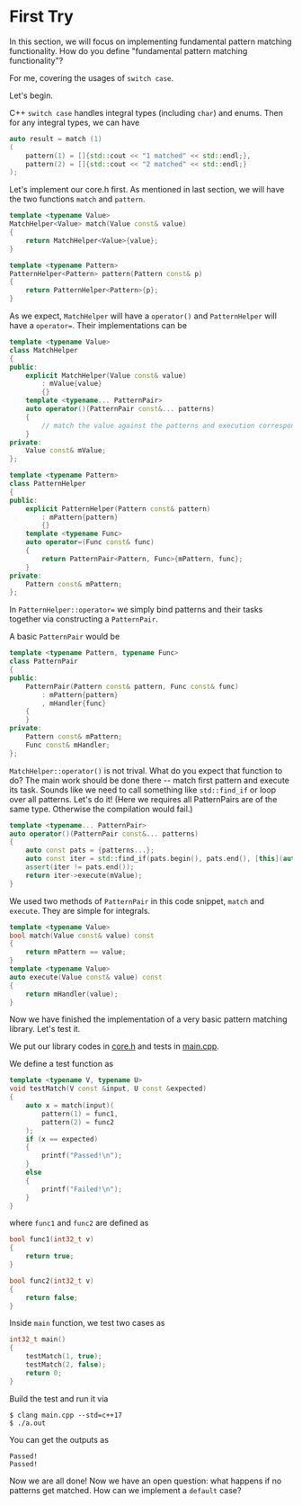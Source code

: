 # First Try

In this section, we will focus on implementing fundamental pattern matching functionality. How do you define "fundamental pattern matching functionality"?

For me, covering the usages of `switch case`.

Let's begin.

C++ `switch case` handles integral types (including `char`) and enums.
Then for any integral types, we can have
```C++
auto result = match (1)
(
    pattern(1) = []{std::cout << "1 matched" << std::endl;},
    pattern(2) = []{std::cout << "2 matched" << std::endl;}
);
```

Let's implement our core.h first.
As mentioned in last section, we will have the two functions `match` and `pattern`.

```C++
template <typename Value>
MatchHelper<Value> match(Value const& value)
{
    return MatchHelper<Value>{value};
}

template <typename Pattern>
PatternHelper<Pattern> pattern(Pattern const& p)
{
    return PatternHelper<Pattern>{p};
}
```

As we expect, `MatchHelper` will have a `operator()` and `PatternHelper` will have a `operator=`.
Their implementations can be
```C++
template <typename Value>
class MatchHelper
{
public:
    explicit MatchHelper(Value const& value)
        : mValue{value}
        {}
    template <typename... PatternPair>
    auto operator()(PatternPair const&... patterns)
    {
        // match the value against the patterns and execution corresponding functions.
    }
private:
    Value const& mValue;
};

template <typename Pattern>
class PatternHelper
{
public:
    explicit PatternHelper(Pattern const& pattern)
        : mPattern{pattern}
        {}
    template <typename Func>
    auto operator=(Func const& func)
    {
        return PatternPair<Pattern, Func>{mPattern, func};
    }
private:
    Pattern const& mPattern;
};
```
In `PatternHelper::operator=` we simply bind patterns and their tasks together via constructing a `PatternPair`.

A basic `PatternPair` would be
```C++
template <typename Pattern, typename Func>
class PatternPair
{
public:
    PatternPair(Pattern const& pattern, Func const& func)
        : mPattern{pattern}
        , mHandler{func}
    {
    }
private:
    Pattern const& mPattern;
    Func const& mHandler;
};
```

`MatchHelper::operator()` is not trival. What do you expect that function to do?
The main work should be done there -- match first pattern and execute its task.
Sounds like we need to call something like `std::find_if` or loop over all patterns.
Let's do it!
(Here we requires all PatternPairs are of the same type. Otherwise the compilation would fail.)
```C++
template <typename... PatternPair>
auto operator()(PatternPair const&... patterns)
{
    auto const pats = {patterns...};
    auto const iter = std::find_if(pats.begin(), pats.end(), [this](auto const& pat){return pat.match(mValue);});
    assert(iter != pats.end());
    return iter->execute(mValue);
}
```

We used two methods of `PatternPair` in this code snippet, `match` and `execute`. They are simple for integrals.
```C++
template <typename Value>
bool match(Value const& value) const
{
    return mPattern == value;
}
template <typename Value>
auto execute(Value const& value) const
{
    return mHandler(value);
}
```

Now we have finished the implementation of a very basic pattern matching library.
Let's test it.

We put our library codes in [core.h](./core.h) and tests in [main.cpp](./main.cpp).

We define a test function as 
```C++
template <typename V, typename U>
void testMatch(V const &input, U const &expected)
{
    auto x = match(input)(
        pattern(1) = func1,
        pattern(2) = func2
    );
    if (x == expected)
    {
        printf("Passed!\n");
    }
    else
    {
        printf("Failed!\n");
    }
}
```
where `func1` and `func2` are defined as 
```C++
bool func1(int32_t v)
{
    return true;
}

bool func2(int32_t v)
{
    return false;
}
```

Inside `main` function, we test two cases as
```C++
int32_t main()
{
    testMatch(1, true);
    testMatch(2, false);
    return 0;
}
```

Build the test and run it via 
```
$ clang main.cpp --std=c++17
$ ./a.out
```
You can get the outputs as 
```
Passed!
Passed!
```

Now we are all done!
Now we have an open question: what happens if no patterns get matched. How can we implement a `default` case?
